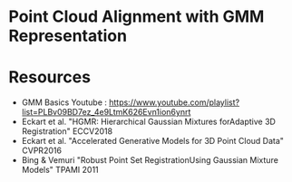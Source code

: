 # Point Cloud Alignment with GMM Representation



# Resources
- GMM Basics Youtube : https://www.youtube.com/playlist?list=PLBv09BD7ez_4e9LtmK626Evn1ion6ynrt
- Eckart et al. "HGMR: Hierarchical Gaussian Mixtures forAdaptive 3D Registration" ECCV2018
- Eckart et al. "Accelerated Generative Models for 3D Point Cloud Data" CVPR2016
- Bing & Vemuri "Robust Point Set RegistrationUsing Gaussian Mixture Models" TPAMI 2011
